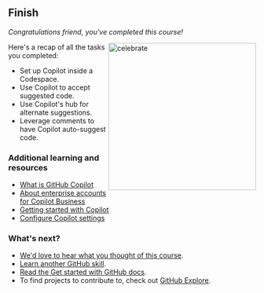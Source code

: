 <!--
  <<< Author notes: Finish >>>
  Review what we learned, ask for feedback, provide next steps.
-->

## Finish

_Congratulations friend, you've completed this course!_

<img src="https://octodex.github.com/images/welcometocat.png" alt=celebrate width=300 align=right>

Here's a recap of all the tasks you completed:

- Set up Copilot inside a Codespace.
- Use Copilot to accept suggested code.
- Use Copilot's hub for alternate suggestions.
- Leverage comments to have Copilot auto-suggest code.

### Additional learning and resources

- [What is GitHub Copilot](https://docs.github.com/en/copilot/about-github-copilot/what-is-github-copilot)
- [About enterprise accounts for Copilot Business](https://docs.github.com/en/enterprise-cloud@latest/admin/copilot-business-only/about-enterprise-accounts-for-copilot-business)
- [Getting started with Copilot](https://docs.github.com/en/copilot/getting-started-with-github-copilot/getting-started-with-github-copilot-in-visual-studio-code)
- [Configure Copilot settings](https://docs.github.com/en/copilot/configuring-github-copilot/configuring-github-copilot-settings-on-githubcom)

### What's next?

- [We'd love to hear what you thought of this course](https://github.com/orgs/skills/discussions/categories/code-with-copilot).
- [Learn another GitHub skill](https://github.com/skills).
- [Read the Get started with GitHub docs](https://docs.github.com/en/get-started).
- To find projects to contribute to, check out [GitHub Explore](https://github.com/explore).
